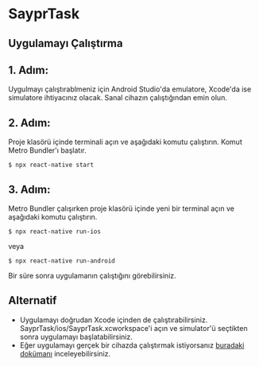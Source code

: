 # SayprTask

## Uygulamayı Çalıştırma

## 1. Adım:
Uygulmayı çalıştırablmeniz için Android Studio'da emulatore, Xcode'da ise simulatore ihtiyacınız olacak. Sanal cihazın çalıştığından emin olun.

## 2. Adım:
Proje klasörü içinde terminali açın ve aşağıdaki komutu çalıştırın. Komut Metro Bundler'ı başlatır.

`$ npx react-native start`

## 3. Adım:
Metro Bundler çalışırken proje klasörü içinde yeni bir terminal açın ve aşağıdaki komutu çalıştırın.

`$ npx react-native run-ios`

veya

`$ npx react-native run-android`

Bir süre sonra uygulamanın çalıştığını görebilirsiniz.

## Alternatif
- Uygulamayı doğrudan Xcode içinden de çalıştırabilirsiniz. SayprTask/ios/SayprTask.xcworkspace'i açın ve simulator'ü seçtikten sonra uygulamayı başlatabilirsiniz.
- Eğer uygulamayı gerçek bir cihazda çalıştırmak istiyorsanız [buradaki dokümanı](https://reactnative.dev/docs/running-on-device) inceleyebilirsiniz.
